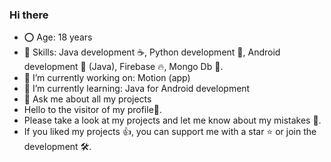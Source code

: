 ### Hi there
- ⭕️ Age: 18 years
- 🤹 Skills: Java development ☕, Python development 🐍, Android development 🤖 (Java), Firebase 🔥, Mongo Db 🍃.
- 🔨 I’m currently working on: Motion (app)
- 🌱 I’m currently learning: Java for Android development
- 💬 Ask me about all my projects
- Hello to the visitor of my profile👋. 
- Please take a look at my projects and let me know about my mistakes 🤝. 
- If you liked my projects 👍, you can support me with a star ⭐ or join the development 🛠️.
